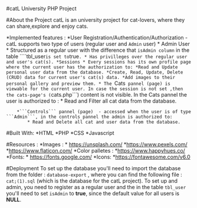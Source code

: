 #catL
University PHP Project 

#About the Project
catL is an university project for cat-lovers, where they can share,explore and enjoy cats. 
 
*Implemented features :
    *User Registration/Authentication/Authorization - catL supports two type of users (regular user and ```Admin``` user)
        * Admin User    
            * Structured as a regular user with the difference that ```isAdmin column``` in the table ````tbl_user``` is set to ```true```.
            * Has privilleges over the regular user and user's cat(s).
    *Sessions
        * Every sessions has its own profile page where the current user has the authorization to:
            *Read and Update personal user data from the database.
            *Create, Read, Update, Delete (CRUD) data for current user's cat(s) data.
            *Add images to their personal gallery and preview them.
        * The ```Cats``` pannel (page) is viewable for the current user. In case the session is not set ,then the cats-page's (```cats.php```) content is not visible. In the Cats pannel the user is authorized to :
            * Read and Filter all cat data from the database.

        *```Controls``` pannel (page)  - accessed when the user is of type ```Admin```, in the controls pannel the admin is authorized to:
            * Read and Delete all cat and user data from the database.


#Built With:
*HTML
*PHP
*CSS
*Javascript


#Resources :
*Images : 
    * https://unsplash.com/
    *https://www.pexels.com/
    *https://www.flaticon.com/
*Color palletes :
    *https://www.happyhues.co/
*Fonts:
    * https://fonts.google.com/
*Icons:
    *https://fontawesome.com/v6.0

#Deployment
To set up the database you'll need to import the database from the folder : ```database-export``` , where you can find the following file : ```cat;(1).sql``` (which is the database for the catL project).
To set up and admin, you need to register as a regular user and the in the table ```tbl_user``` you'll need to set ```isAdmin``` to **true**, since the default value for all users is **NULL**.

